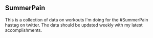 ## SummerPain

This is a collection of data on workouts I'm doing for the #SummerPain hastag on twitter. The data should be updated weekly with my latest accomplishments.
